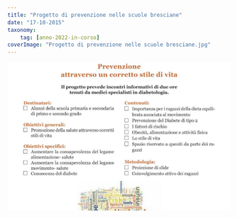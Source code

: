 ```yaml
---
title: "Progetto di prevenzione nelle scuole bresciane"
date: "17-10-2015"
taxonomy: 
    tag: [anno-2022-in-corso]
coverImage: "Progetto di prevenzione nelle scuole bresciane.jpg"
---
```


![Progetto di prevenzione nelle scuole bresciane](images/Progetto%20di%20prevenzione%20nelle%20scuole%20bresciane.jpg)
